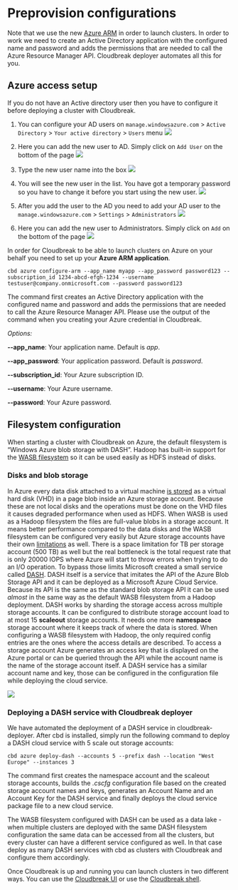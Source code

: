 # Preprovision configurations

Note that we use the new [Azure ARM](https://azure.microsoft.com/en-us/documentation/articles/resource-group-overview/) in order to launch clusters. In order to work we need to create an Active Directory application with the configured name and password and adds the permissions that are needed to call the Azure Resource Manager API. Cloudbreak deployer automates all this for you.

## Azure access setup

If you do not have an Active directory user then you have to configure it before deploying a cluster with Cloudbreak.

1. You can configure your AD users on `manage.windowsazure.com` > `Active Directory` > `Your active directory` > `Users` menu
![](https://raw.githubusercontent.com/sequenceiq/cloudbreak-deployer/docsupdate/docs/images/azure2.png)

2. Here you can add the new user to AD. Simply click on `Add User` on the bottom of the page
![](https://raw.githubusercontent.com/sequenceiq/cloudbreak-deployer/docsupdate/docs/images/azure3.png)

3. Type the new user name into the box
![](https://raw.githubusercontent.com/sequenceiq/cloudbreak-deployer/docsupdate/docs/images/azure4.png)

4. You will see the new user in the list. You have got a temporary password so you have to change it before you start using the new user.
![](https://raw.githubusercontent.com/sequenceiq/cloudbreak-deployer/docsupdate/docs/images/azure5.png)

5. After you add the user to the AD you need to add your AD user to the `manage.windowsazure.com` > `Settings` > `Administrators`
![](https://raw.githubusercontent.com/sequenceiq/cloudbreak-deployer/docsupdate/docs/images/azure6.png)

6. Here you can add the new user to Administrators. Simply click on `Add` on the bottom of the page
![](https://raw.githubusercontent.com/sequenceiq/cloudbreak-deployer/docsupdate/docs/images/azure7.png)

In order for Cloudbreak to be able to launch clusters on Azure on your behalf you need to set up your **Azure ARM application**.

```
cbd azure configure-arm --app_name myapp --app_password password123 --subscription_id 1234-abcd-efgh-1234 --username testuser@company.onmicrosoft.com --password password123
```
The command first creates an Active Directory application with the configured name and password and adds the permissions that are needed to call the Azure Resource Manager API.
Please use the output of the command when you creating your Azure credential in Cloudbreak.

*Options:*

**--app_name**: Your application name. Default is *app*.

**--app_password**: Your application password. Default is *password*.

**--subscription_id**: Your Azure subscription ID.

**--username**: Your Azure username.

**--password**: Your Azure password.

## Filesystem configuration

When starting a cluster with Cloudbreak on Azure, the default filesystem is “Windows Azure blob storage with DASH”. Hadoop has built-in support for the [WASB filesystem](https://hadoop.apache.org/docs/current/hadoop-azure/index.html) so it can be used easily as HDFS instead of disks.

### Disks and blob storage

In Azure every data disk attached to a virtual machine [is stored](https://azure.microsoft.com/en-us/documentation/articles/virtual-machines-disks-vhds/) as a virtual hard disk (VHD) in a page blob inside an Azure storage account. Because these are not local disks and the operations must be done on the VHD files it causes degraded performance when used as HDFS.
When WASB is used as a Hadoop filesystem the files are full-value blobs in a storage account. It means better performance compared to the data disks and the WASB filesystem can be configured very easily but Azure storage accounts have their own [limitations](https://azure.microsoft.com/en-us/documentation/articles/azure-subscription-service-limits/#storage-limits) as well. There is a space limitation for TB per storage account (500 TB) as well but the real bottleneck is the total request rate that is only 20000 IOPS where Azure will start to throw errors when trying to do an I/O operation.
To bypass those limits Microsoft created a small service called [DASH](https://github.com/MicrosoftDX/Dash). DASH itself is a service that imitates the API of the Azure Blob Storage API and it can be deployed as a Microsoft Azure Cloud Service. Because its API is the same as the standard blob storage API it can be used *almost* in the same way as the default WASB filesystem from a Hadoop deployment.
DASH works by sharding the storage access across multiple storage accounts. It can be configured to distribute storage account load to at most 15 **scaleout** storage accounts. It needs one more **namespace** storage account where it keeps track of where the data is stored.
When configuring a WASB filesystem with Hadoop, the only required config entries are the ones where the access details are described. To access a storage account Azure generates an access key that is displayed on the Azure portal or can be queried through the API while the account name is the name of the storage account itself. A DASH service has a similar account name and key, those can be configured in the configuration file while deploying the cloud service.

![](https://raw.githubusercontent.com/sequenceiq/cloudbreak-deployer/docsupdate/docs/images/dash.png)

### Deploying a DASH service with Cloudbreak deployer

We have automated the deployment of a DASH service in cloudbreak-deployer. After cbd is installed, simply run the following command to deploy a DASH cloud service with 5 scale out storage accounts:
```
cbd azure deploy-dash --accounts 5 --prefix dash --location "West Europe" --instances 3
```

The command first creates the namespace account and the scaleout storage accounts, builds the *.cscfg* configuration file based on the created storage account names and keys, generates an Account Name and an Account Key for the DASH service and finally deploys the cloud service package file to a new cloud service.

The WASB filesystem configured with DASH can be used as a data lake - when multiple clusters are deployed with the same DASH filesystem configuration the same data can be accessed from all the clusters, but every cluster can have a different service configured as well. In that case deploy as many DASH services with cbd as clusters with Cloudbreak and configure them accordingly.

Once Cloudbreak is up and running you can launch clusters in two different ways. You can use the [Cloudbreak UI](azure_cb_ui.md) or use the [Cloudbreak shell](azure_cb_shell.md).
